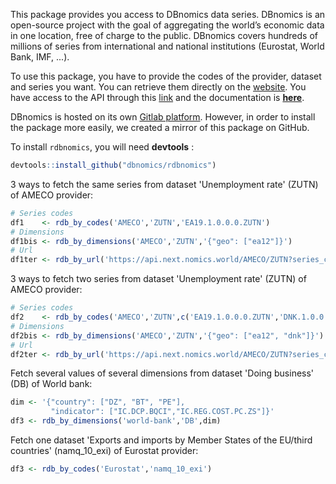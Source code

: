 This package provides you access to DBnomics data series. DBnomics is an open-source project with the goal of aggregating the world’s economic data in one location, free of charge to the public. DBnomics covers hundreds of millions of series from international and national institutions (Eurostat, World Bank, IMF, ...).

To use this package, you have to provide the codes of the provider, dataset and series you want. You can retrieve them directly on the [website](https://next.nomics.world/). You have access to the API through this [link](http://api.next.nomics.world/) and the documentation is [**here**](https://api.next.nomics.world/apidocs).

DBnomics is hosted on its own [Gitlab platform](https://git.nomics.world/). However, in order to install the package more easily, we created a mirror of this package on GitHub.

To install `rdbnomics`, you will need **devtools** :

```r
devtools::install_github("dbnomics/rdbnomics")
```

3 ways to fetch the same series from dataset 'Unemployment rate' (ZUTN) of AMECO provider:

```r
# Series codes
df1    <- rdb_by_codes('AMECO','ZUTN','EA19.1.0.0.0.ZUTN')
# Dimensions
df1bis <- rdb_by_dimensions('AMECO','ZUTN','{"geo": ["ea12"]}')
# Url
df1ter <- rdb_by_url('https://api.next.nomics.world/AMECO/ZUTN?series_codes=EA19.1.0.0.0.ZUTN')
```

3 ways to fetch two series from dataset 'Unemployment rate' (ZUTN) of AMECO provider:

```r
# Series codes
df2    <- rdb_by_codes('AMECO','ZUTN',c('EA19.1.0.0.0.ZUTN','DNK.1.0.0.0.ZUTN'))
# Dimensions
df2bis <- rdb_by_dimensions('AMECO','ZUTN','{"geo": ["ea12", "dnk"]}')
# Url
df2ter <- rdb_by_url('https://api.next.nomics.world/AMECO/ZUTN?series_codes=EA19.1.0.0.0.ZUTN,DNK.1.0.0.0.ZUTN')
```

Fetch several values of several dimensions from dataset 'Doing business' (DB) of World bank:

```r
dim <- '{"country": ["DZ", "BT", "PE"],
         "indicator": ["IC.DCP.BQCI","IC.REG.COST.PC.ZS"]}'
df3 <- rdb_by_dimensions('world-bank','DB',dim)
```

Fetch one dataset 'Exports and imports by Member States of the EU/third countries' (namq_10_exi) of Eurostat provider:

```r
df3 <- rdb_by_codes('Eurostat','namq_10_exi')
```




